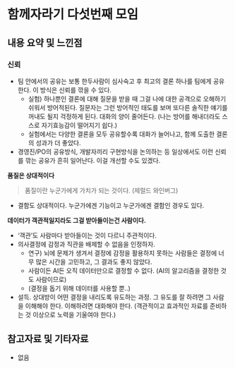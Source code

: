 # 함께자라기 다섯번째 모임

## 내용 요약 및 느낀점

### 신뢰

- 팀 안에서의 공유는 보통 한두사람이 심사숙고 후 최고의 결론 하나를 팀에게 공유한다. 이 방식은 신뢰를 깎을 수 있다.
    - 실험) 하나뿐인 결론에 대해 질문을 받을 때 그걸 나에 대한 공격으로 오해하기 쉬워서 방어적된다. 질문자는 그런 방어적인 태도를 보며 또다른 솔직한 얘기를 꺼내도 될지 걱정하게 된다. 대화의 양이 줄어든다. (나는 방어를 해내더라도 스스로 자기효능감이 떨어지기 쉽다.)
    - 실험에서는 다양한 결론을 모두 공유할수록 대화가 늘어나고, 함께 도출한 결론의 성과가 더 좋았다.
- 경영진/PO의 공유방식, 개발자끼리 구현방식을 논의하는 등 일상에서도 이런 신뢰를 깎는 공유가 흔히 일어난다. 이걸 개선할 수도 있겠다.

**품질은 상대적이다**

> 품질이란 누군가에게 가치가 되는 것이다. (제럴드 와인버그)
> 
- 결함도 상대적이다. 누군가에겐 기능이고 누군가에겐 결함인 경우도 있다.

**데이터가 객관적일지라도 그걸 받아들이는건 사람이다.**

- ‘객관’도 사람마다 받아들이는 것이 다르니 주관적이다.
- 의사결정에 감정과 직관을 배제할 수 없음을 인정하자.
    - 연구) 뇌에 문제가 생겨서 결정에 감정을 활용하지 못하는 사람들은 결정에 너무 많은 시간을 고민하고, 그 결과도 좋지 않았다.
    - 사람이든 AI든 오직 데이터만으로 결정할 수 없다. (AI의 알고리즘을 결정한 것도 사람이므로)
    - (결정을 돕기 위해 데이터를 사용할 뿐..)
- 설득. 상대방이 어떤 결정을 내리도록 유도하는 과정. 그 유도를 잘 하려면 그 사람을 이해해야 한다. 이해하려면 대화해야 한다. (객관적이고 효과적인 자료를 준비하는 것 이상으로 노력을 기울여야 한다.)

## 참고자료 및 기타자료
- 없음
